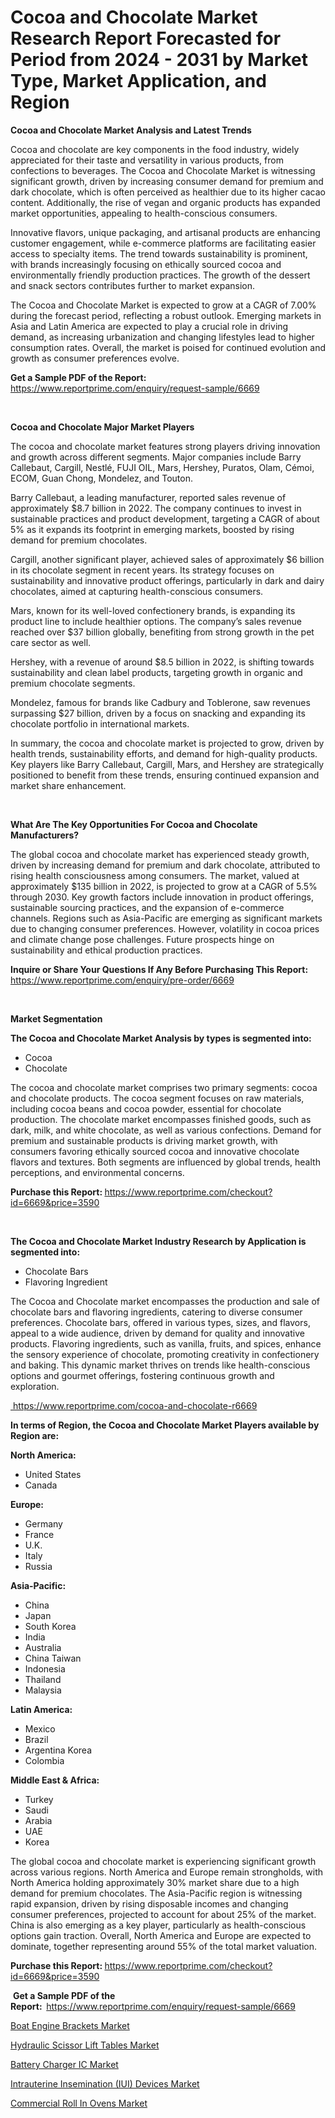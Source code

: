 <p><h1>Cocoa and Chocolate Market Research Report Forecasted for Period from 2024 -  2031 by Market Type, Market Application, and Region</h1></p><p><strong>Cocoa and Chocolate Market Analysis and Latest Trends</strong></p>
<p><p>Cocoa and chocolate are key components in the food industry, widely appreciated for their taste and versatility in various products, from confections to beverages. The Cocoa and Chocolate Market is witnessing significant growth, driven by increasing consumer demand for premium and dark chocolate, which is often perceived as healthier due to its higher cacao content. Additionally, the rise of vegan and organic products has expanded market opportunities, appealing to health-conscious consumers.</p><p>Innovative flavors, unique packaging, and artisanal products are enhancing customer engagement, while e-commerce platforms are facilitating easier access to specialty items. The trend towards sustainability is prominent, with brands increasingly focusing on ethically sourced cocoa and environmentally friendly production practices. The growth of the dessert and snack sectors contributes further to market expansion.</p><p>The Cocoa and Chocolate Market is expected to grow at a CAGR of 7.00% during the forecast period, reflecting a robust outlook. Emerging markets in Asia and Latin America are expected to play a crucial role in driving demand, as increasing urbanization and changing lifestyles lead to higher consumption rates. Overall, the market is poised for continued evolution and growth as consumer preferences evolve.</p></p>
<p><strong>Get a Sample PDF of the Report:&nbsp;</strong> <a href="https://www.reportprime.com/enquiry/request-sample/6669">https://www.reportprime.com/enquiry/request-sample/6669</a></p>
<p>&nbsp;</p>
<p><strong>Cocoa and Chocolate Major Market Players</strong></p>
<p><p>The cocoa and chocolate market features strong players driving innovation and growth across different segments. Major companies include Barry Callebaut, Cargill, Nestlé, FUJI OIL, Mars, Hershey, Puratos, Olam, Cémoi, ECOM, Guan Chong, Mondelez, and Touton. </p><p>Barry Callebaut, a leading manufacturer, reported sales revenue of approximately $8.7 billion in 2022. The company continues to invest in sustainable practices and product development, targeting a CAGR of about 5% as it expands its footprint in emerging markets, boosted by rising demand for premium chocolates.</p><p>Cargill, another significant player, achieved sales of approximately $6 billion in its chocolate segment in recent years. Its strategy focuses on sustainability and innovative product offerings, particularly in dark and dairy chocolates, aimed at capturing health-conscious consumers.</p><p>Mars, known for its well-loved confectionery brands, is expanding its product line to include healthier options. The company’s sales revenue reached over $37 billion globally, benefiting from strong growth in the pet care sector as well.</p><p>Hershey, with a revenue of around $8.5 billion in 2022, is shifting towards sustainability and clean label products, targeting growth in organic and premium chocolate segments. </p><p>Mondelez, famous for brands like Cadbury and Toblerone, saw revenues surpassing $27 billion, driven by a focus on snacking and expanding its chocolate portfolio in international markets.</p><p>In summary, the cocoa and chocolate market is projected to grow, driven by health trends, sustainability efforts, and demand for high-quality products. Key players like Barry Callebaut, Cargill, Mars, and Hershey are strategically positioned to benefit from these trends, ensuring continued expansion and market share enhancement.</p></p>
<p>&nbsp;</p>
<p><strong>What Are The Key Opportunities For Cocoa and Chocolate Manufacturers?</strong></p>
<p><p>The global cocoa and chocolate market has experienced steady growth, driven by increasing demand for premium and dark chocolate, attributed to rising health consciousness among consumers. The market, valued at approximately $135 billion in 2022, is projected to grow at a CAGR of 5.5% through 2030. Key growth factors include innovation in product offerings, sustainable sourcing practices, and the expansion of e-commerce channels. Regions such as Asia-Pacific are emerging as significant markets due to changing consumer preferences. However, volatility in cocoa prices and climate change pose challenges. Future prospects hinge on sustainability and ethical production practices.</p></p>
<p><strong>Inquire or Share Your Questions If Any Before Purchasing This Report:</strong> <a href="https://www.reportprime.com/enquiry/pre-order/6669">https://www.reportprime.com/enquiry/pre-order/6669</a></p>
<p>&nbsp;</p>
<p><strong>Market Segmentation</strong></p>
<p><strong>The Cocoa and Chocolate Market Analysis by types is segmented into:</strong></p>
<p><ul><li>Cocoa</li><li>Chocolate</li></ul></p>
<p><p>The cocoa and chocolate market comprises two primary segments: cocoa and chocolate products. The cocoa segment focuses on raw materials, including cocoa beans and cocoa powder, essential for chocolate production. The chocolate market encompasses finished goods, such as dark, milk, and white chocolate, as well as various confections. Demand for premium and sustainable products is driving market growth, with consumers favoring ethically sourced cocoa and innovative chocolate flavors and textures. Both segments are influenced by global trends, health perceptions, and environmental concerns.</p></p>
<p><strong>Purchase this Report:&nbsp;</strong><a href="https://www.reportprime.com/checkout?id=6669&price=3590">https://www.reportprime.com/checkout?id=6669&price=3590</a></p>
<p>&nbsp;</p>
<p><strong>The Cocoa and Chocolate Market Industry Research by Application is segmented into:</strong></p>
<p><ul><li>Chocolate Bars</li><li>Flavoring Ingredient</li></ul></p>
<p><p>The Cocoa and Chocolate market encompasses the production and sale of chocolate bars and flavoring ingredients, catering to diverse consumer preferences. Chocolate bars, offered in various types, sizes, and flavors, appeal to a wide audience, driven by demand for quality and innovative products. Flavoring ingredients, such as vanilla, fruits, and spices, enhance the sensory experience of chocolate, promoting creativity in confectionery and baking. This dynamic market thrives on trends like health-conscious options and gourmet offerings, fostering continuous growth and exploration.</p></p>
<p><a href="https://www.reportprime.com/cocoa-and-chocolate-r6669">&nbsp;https://www.reportprime.com/cocoa-and-chocolate-r6669</a></p>
<p><strong>In terms of Region, the Cocoa and Chocolate Market Players available by Region are:</strong></p>
<p>
    <p> <strong> North America: </strong>
        <ul>
            <li>United States</li>
            <li>Canada</li>
        </ul>
        </p> 
    <p> <strong> Europe: </strong>
        <ul>
            <li>Germany</li>
            <li>France</li>
            <li>U.K.</li>
            <li>Italy</li>
            <li>Russia</li>
        </ul>
        </p> 
    <p> <strong> Asia-Pacific: </strong>
        <ul>
            <li>China</li>
            <li>Japan</li>
            <li>South Korea</li>
            <li>India</li>
            <li>Australia</li>
            <li>China Taiwan</li>
            <li>Indonesia</li>
            <li>Thailand</li>
            <li>Malaysia</li>
        </ul>
        </p> 
    <p> <strong> Latin America: </strong>
        <ul>
            <li>Mexico</li>
            <li>Brazil</li>
            <li>Argentina Korea</li>
            <li>Colombia</li>
        </ul>
        </p> 
    <p> <strong> Middle East & Africa: </strong>
        <ul>
            <li>Turkey</li>
            <li>Saudi</li>
            <li>Arabia</li>
            <li>UAE</li>
            <li>Korea</li>
        </ul>
    </p>
    </p>
<p><p>The global cocoa and chocolate market is experiencing significant growth across various regions. North America and Europe remain strongholds, with North America holding approximately 30% market share due to a high demand for premium chocolates. The Asia-Pacific region is witnessing rapid expansion, driven by rising disposable incomes and changing consumer preferences, projected to account for about 25% of the market. China is also emerging as a key player, particularly as health-conscious options gain traction. Overall, North America and Europe are expected to dominate, together representing around 55% of the total market valuation.</p></p>
<p><strong>Purchase this Report: </strong><a href="https://www.reportprime.com/checkout?id=6669&price=3590">https://www.reportprime.com/checkout?id=6669&price=3590</a></p>
<p>&nbsp;<strong>Get a Sample PDF of the Report:&nbsp;&nbsp;</strong><a href="https://www.reportprime.com/enquiry/request-sample/6669">https://www.reportprime.com/enquiry/request-sample/6669</a></p>
<p><strong></strong></p>
<p><p><a href="https://issuu.com/reportprime-2/docs/boat-engine-brackets-market-size-20_14010210d59532">Boat Engine Brackets Market</a></p><p><a href="https://medium.com/@cesailson56547/how-the-hydraulic-scissor-lift-tables-market-will-be-evolved-d657e4522208?postPublishedType=initial">Hydraulic Scissor Lift Tables Market</a></p><p><a href="https://www.linkedin.com/pulse/battery-charger-ic-market-forecasts-trends-impact-analysis-prnye?trackingId=pBYT5oHnRsuaMObOC70ARg%3D%3D">Battery Charger IC Market</a></p><p><a href="https://issuu.com/reportprime-2/docs/intrauterine-insemination-iui-devic_24828fefa4b321">Intrauterine Insemination (IUI) Devices Market</a></p><p><a href="https://medium.com/@cesailson56547/navigating-the-global-commercial-roll-in-ovens-market-from-trends-to-strategy-for-period-from-2024-78f29d5f9efd?postPublishedType=initial">Commercial Roll In Ovens Market</a></p></p>